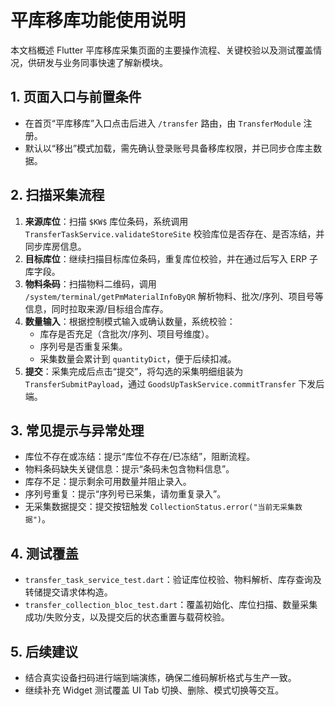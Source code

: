 # 平库移库功能使用说明

本文档概述 Flutter 平库移库采集页面的主要操作流程、关键校验以及测试覆盖情况，供研发与业务同事快速了解新模块。

## 1. 页面入口与前置条件
- 在首页“平库移库”入口点击后进入 `/transfer` 路由，由 `TransferModule` 注册。
- 默认以“移出”模式加载，需先确认登录账号具备移库权限，并已同步仓库主数据。

## 2. 扫描采集流程
1. **来源库位**：扫描 `$KW$` 库位条码，系统调用 `TransferTaskService.validateStoreSite` 校验库位是否存在、是否冻结，并同步库房信息。
2. **目标库位**：继续扫描目标库位条码，重复库位校验，并在通过后写入 ERP 子库字段。
3. **物料条码**：扫描物料二维码，调用 `/system/terminal/getPmMaterialInfoByQR` 解析物料、批次/序列、项目号等信息，同时拉取来源/目标组合库存。
4. **数量输入**：根据控制模式输入或确认数量，系统校验：
   - 库存是否充足（含批次/序列、项目号维度）。
   - 序列号是否重复采集。
   - 采集数量会累计到 `quantityDict`，便于后续扣减。
5. **提交**：采集完成后点击“提交”，将勾选的采集明细组装为 `TransferSubmitPayload`，通过 `GoodsUpTaskService.commitTransfer` 下发后端。

## 3. 常见提示与异常处理
- 库位不存在或冻结：提示“库位不存在/已冻结”，阻断流程。
- 物料条码缺失关键信息：提示“条码未包含物料信息”。
- 库存不足：提示剩余可用数量并阻止录入。
- 序列号重复：提示“序列号已采集，请勿重复录入”。
- 无采集数据提交：提交按钮触发 `CollectionStatus.error("当前无采集数据")`。

## 4. 测试覆盖
- `transfer_task_service_test.dart`：验证库位校验、物料解析、库存查询及转储提交请求体构造。
- `transfer_collection_bloc_test.dart`：覆盖初始化、库位扫描、数量采集成功/失败分支，以及提交后的状态重置与载荷校验。

## 5. 后续建议
- 结合真实设备扫码进行端到端演练，确保二维码解析格式与生产一致。
- 继续补充 Widget 测试覆盖 UI Tab 切换、删除、模式切换等交互。
